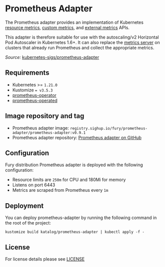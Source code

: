# Prometheus Adapter

<!-- <KFD-DOCS> -->

The Prometheus adapter provides an implementation of Kubernetes
[resource metrics](https://github.com/kubernetes/community/blob/master/contributors/design-proposals/instrumentation/resource-metrics-api.md),
[custom metrics](https://github.com/kubernetes/community/blob/master/contributors/design-proposals/instrumentation/custom-metrics-api.md), and
[external metrics](https://github.com/kubernetes/community/blob/master/contributors/design-proposals/instrumentation/external-metrics-api.md) APIs.

This adapter is therefore suitable for use with the autoscaling/v2 Horizontal Pod Autoscaler in Kubernetes 1.6+.
It can also replace the [metrics server](https://github.com/kubernetes-incubator/metrics-server) on clusters that already run Prometheus and collect the appropriate metrics.

*Source:* [kubernetes-sigs/prometheus-adapter][pa-gh]

## Requirements

- Kubernetes >= `1.21.0`
- Kustomize `= v3.5.3`
- [prometheus-operator](../prometheus-operator)
- [prometheus-operated](../prometheus-operated)

## Image repository and tag

- Prometheus adapter image: `registry.sighup.io/fury/prometheus-adapter/prometheus-adapter:v0.9.1`
- Prometheus adapter repository: [Prometheus adapter on GitHub][pa-gh]

## Configuration

Fury distribution Prometheus adapter is deployed with the following
configuration:
- Resource limits are `250m` for CPU and 180Mi for memory
- Listens on port 6443
- Metrics are scraped from Prometheus every `1m`

## Deployment
You can deploy prometheus-adapter by running the following command in the root
of the project:

```shell
kustomize build katalog/prometheus-adapter | kubectl apply -f -
```

<!-- Links -->

[pa-gh]: https://github.com/kubernetes-sigs/prometheus-adapter

<!-- </KFD-DOCS> -->

## License

For license details please see [LICENSE](../../LICENSE)
